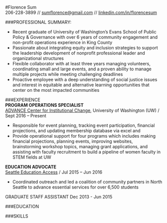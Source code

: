 #Florence Sum  
206-228-3899 // [sumflorence@gmail.com](mailto:sumflorence@gmail.com "Email Me") // [linkedin.com/in/florencesum](https://www.linkedin.com/in/florencesum "Florence's LinkedIn")

###PROFESSIONAL SUMMARY:  
- Recent graduate of University of Washington’s Evans School of Public Policy & Governance with over 6  years of community engagement and non-profit operations experience in King County
- Passionate about integrating equity and inclusion strategies to support the leadership development of 
nonprofit professional leader and organizational structures
- Flexible collaborator with at least three years managing volunteers, coordinating small and large events, and a proven ability to manage multiple projects while meeting challenging deadlines 
- Proactive employee with a deep understanding of social justice issues and interest in equitable and alternative learning opportunities that center on the most impacted communities

###EXPERIENCE  
**PROGRAM OPERATIONS SPECIALIST**  
[ADVANCE Center for Institutional Change](advance.washington.edu), University of Washington (UW) / Sept 2016 – Present   
-	Responsible for event planning, tracking event participation, financial projections, and updating membership database via excel and   
-	Provide operational support for four programs which includes making financial projections, planning events, improving websites, brainstorming workshop topics, managing grant applications, and assisting with faculty recruitment to build a pipeline of women faculty in STEM fields at UW 
  
**EDUCATION ADVOCATE**  
[Seattle Education Access](www.seattleeducationaccess.org) / Jul 2015 – Jun 2016  
-	Coordinated outreach and led a coalition of community partners in North Seattle to advance essential services for over 6,500 students

GRADUATE STAFF ASSISTANT
Dec 2013 - Jun 2015

###EDUCATION


###SKILLS
